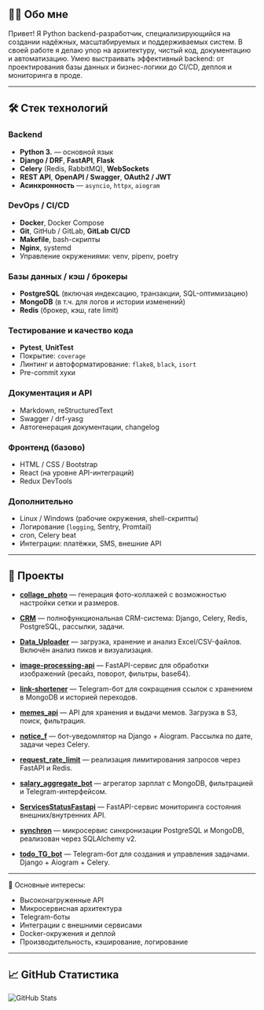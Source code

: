 ## 🧑‍💻 Обо мне

Привет! Я Python backend-разработчик, специализирующийся на создании надёжных, масштабируемых и поддерживаемых систем. В своей работе я делаю упор на архитектуру, чистый код, документацию и автоматизацию. Умею выстраивать эффективный backend: от проектирования базы данных и бизнес-логики до CI/CD, деплоя и мониторинга в проде.

---

## 🛠️ Стек технологий

### Backend
- **Python 3.** — основной язык
- **Django / DRF**, **FastAPI**, **Flask**
- **Celery** (Redis, RabbitMQ), **WebSockets**
- **REST API**, **OpenAPI / Swagger**, **OAuth2 / JWT**
- **Асинхронность** — `asyncio`, `httpx`, `aiogram`

### DevOps / CI/CD
- **Docker**, Docker Compose
- **Git**, GitHub / GitLab, **GitLab CI/CD**
- **Makefile**, bash-скрипты
- **Nginx**, systemd
- Управление окружениями: venv, pipenv, poetry

### Базы данных / кэш / брокеры
- **PostgreSQL** (включая индексацию, транзакции, SQL-оптимизацию)
- **MongoDB** (в т.ч. для логов и истории изменений)
- **Redis** (брокер, кэш, rate limit)

### Тестирование и качество кода
- **Pytest**, **UnitTest**
- Покрытие: `coverage`
- Линтинг и автоформатирование: `flake8`, `black`, `isort`
- Pre-commit хуки

### Документация и API
- Markdown, reStructuredText
- Swagger / drf-yasg
- Автогенерация документации, changelog

### Фронтенд (базово)
- HTML / CSS / Bootstrap
- React (на уровне API-интеграций)
- Redux DevTools

### Дополнительно
- Linux / Windows (рабочие окружения, shell-скрипты)
- Логирование (`logging`, Sentry, Promtail)
- cron, Celery beat
- Интеграции: платёжки, SMS, внешние API

---

## 🚀 Проекты

- [**collage_photo**](https://github.com/artem-sitd/collage_photo) — генерация фото-коллажей с возможностью настройки сетки и размеров.

- [**CRM**](https://github.com/artem-sitd/CRM) — полнофункциональная CRM-система: Django, Celery, Redis, PostgreSQL, рассылки, задачи.

- [**Data_Uploader**](https://github.com/artem-sitd/Data_Uploader) — загрузка, хранение и анализ Excel/CSV-файлов. Включён анализ пиков и визуализация.

- [**image-processing-api**](https://github.com/artem-sitd/image-processing-api) — FastAPI-сервис для обработки изображений (ресайз, поворот, фильтры, base64).

- [**link-shortener**](https://github.com/artem-sitd/link-shortener) — Telegram-бот для сокращения ссылок с хранением в MongoDB и историей переходов.

- [**memes_api**](https://github.com/artem-sitd/memes_api) — API для хранения и выдачи мемов. Загрузка в S3, поиск, фильтрация.

- [**notice_f**](https://github.com/artem-sitd/notice_f) — бот-уведомлятор на Django + Aiogram. Рассылка по дате, задачи через Celery.

- [**request_rate_limit**](https://github.com/artem-sitd/request_rate_limit) — реализация лимитирования запросов через FastAPI и Redis.

- [**salary_aggregate_bot**](https://github.com/artem-sitd/salary_aggregate_bot) — агрегатор зарплат с MongoDB, фильтрацией и Telegram-интерфейсом.

- [**ServicesStatusFastapi**](https://github.com/artem-sitd/ServicesStatusFastapi) — FastAPI-сервис мониторинга состояния внешних/внутренних API.

- [**synchron**](https://github.com/artem-sitd/synchron) — микросервис синхронизации PostgreSQL и MongoDB, реализован через SQLAlchemy v2.

- [**todo_TG_bot**](https://github.com/artem-sitd/todo_TG_bot) — Telegram-бот для создания и управления задачами. Django + Aiogram + Celery.

---

📌 Основные интересы:
- Высоконагруженные API
- Микросервисная архитектура
- Telegram-боты
- Интеграции с внешними сервисами
- Docker-окружения и деплой
- Производительность, кэширование, логирование

---

## 📈 GitHub Статистика

![GitHub Stats](https://github-readme-stats.vercel.app/api?username=artem-sitd&show_icons=true&theme=default)
